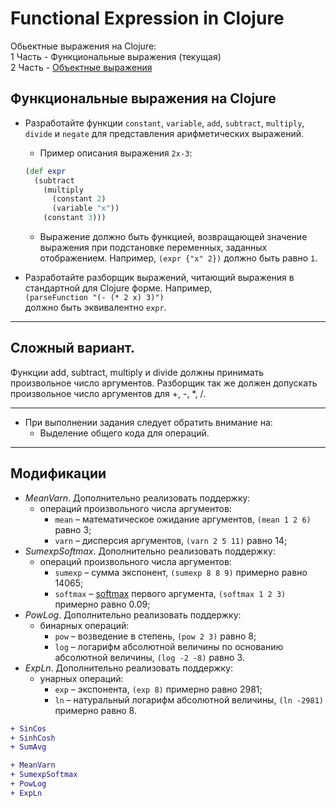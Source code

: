 # Functional Expression in Clojure

Обьектные выражения на Clojure:\
1 Часть - Функциональные выражения (текущая)\
2 Часть - [Объектные выражения](https://github.com/Nomad192-student-projects-ct-itmo/Object-Expression-clj)

## Функциональные выражения на Clojure

* Разработайте функции `constant`, `variable`, `add`, `subtract`, `multiply`, `divide` и `negate` для представления арифметических выражений. 
  + Пример описания выражения `2x-3`:
  ```clojure
  (def expr
    (subtract
      (multiply
        (constant 2)
        (variable "x"))
      (constant 3)))
  ```
  + Выражение должно быть функцией, возвращающей значение выражения при подстановке переменных, заданных отображением. Например, `(expr {"x" 2})` должно быть равно `1`.

* Разработайте разборщик выражений, читающий выражения в стандартной для Clojure форме. Например,\
`(parseFunction "(- (* 2 x) 3)")`\
должно быть эквивалентно `expr`.

---

## Сложный вариант. 

Функции add, subtract, multiply и divide должны принимать произвольное число аргументов. Разборщик так же должен допускать произвольное число аргументов для +, -, *, /.

---

* При выполнении задания следует обратить внимание на:
  + Выделение общего кода для операций.

---

## Модификации
 * *MeanVarn*. Дополнительно реализовать поддержку:
    * операций произвольного числа аргументов:
        * `mean` – математическое ожидание аргументов, `(mean 1 2 6)` равно 3;
        * `varn` – дисперсия аргументов, `(varn 2 5 11)` равно 14;
 * *SumexpSoftmax*. Дополнительно реализовать поддержку:
    * операций произвольного числа аргументов:
        * `sumexp` – сумма экспонент, `(sumexp 8 8 9)` примерно равно 14065;
        * `softmax` – [softmax](https://ru.wikipedia.org/wiki/Softmax) первого аргумента, `(softmax 1 2 3)` примерно равно 0.09;
 * *PowLog*. Дополнительно реализовать поддержку:
    * бинарных операций:
        * `pow` – возведение в степень, `(pow 2 3)` равно 8;
        * `log` – логарифм абсолютной величины по основанию абсолютной величины, `(log -2 -8)` равно 3.
 * *ExpLn*. Дополнительно реализовать поддержку:
    * унарных операций:
        * `exp` – экспонента, `(exp 8)` примерно равно 2981;
        * `ln`  – натуральный логарифм абсолютной величины, `(ln -2981)` примерно равно 8.
        
```diff
+ SinCos
+ SinhCosh
+ SumAvg

+ MeanVarn 
+ SumexpSoftmax 
+ PowLog 
+ ExpLn 
```
